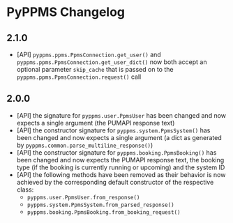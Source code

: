 # PyPPMS Changelog

## 2.1.0

- [API] `pyppms.ppms.PpmsConnection.get_user()` and
  `pyppms.ppms.PpmsConnection.get_user_dict()` now both accept an optional parameter
  `skip_cache` that is passed on to the `pyppms.ppms.PpmsConnection.request()` call
## 2.0.0

- [API] the signature for `pyppms.user.PpmsUser` has been changed and now expects a
  single argument (the PUMAPI response text)
- [API] the constructor signature for `pyppms.system.PpmsSystem()` has been changed and
  now expects a single argument (a dict as generated by
  `pyppms.common.parse_multiline_response()`)
- [API] the constructor signature for `pyppms.booking.PpmsBooking()` has been changed
  and now expects the PUMAPI response text, the booking type (if the booking is
  currently running or upcoming) and the system ID
- [API] the following methods have been removed as their behavior is now achieved by the
  corresponding default constructor of the respective class:
  - `pyppms.user.PpmsUser.from_response()`
  - `pyppms.system.PpmsSystem.from_parsed_response()`
  - `pyppms.booking.PpmsBooking.from_booking_request()`
